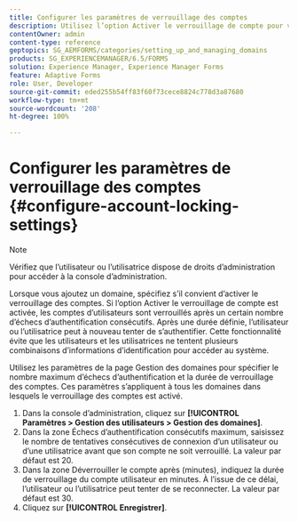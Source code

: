 ```yaml
---
title: Configurer les paramètres de verrouillage des comptes
description: Utilisez l’option Activer le verrouillage de compte pour verrouiller des comptes utilisateur après un nombre spécifié d’échecs d’authentification consécutifs.
contentOwner: admin
content-type: reference
geptopics: SG_AEMFORMS/categories/setting_up_and_managing_domains
products: SG_EXPERIENCEMANAGER/6.5/FORMS
solution: Experience Manager, Experience Manager Forms
feature: Adaptive Forms
role: User, Developer
source-git-commit: eded255b54ff83f60f73cece8824c778d3a87680
workflow-type: tm+mt
source-wordcount: '208'
ht-degree: 100%

---
```


# Configurer les paramètres de verrouillage des comptes {#configure-account-locking-settings}


>[!NOTE]
> 
> Vérifiez que l’utilisateur ou l’utilisatrice dispose de droits d’administration pour accéder à la console d’administration.

Lorsque vous ajoutez un domaine, spécifiez s’il convient d’activer le verrouillage des comptes. Si l’option Activer le verrouillage de compte est activée, les comptes d’utilisateurs sont verrouillés après un certain nombre d’échecs d’authentification consécutifs. Après une durée définie, l’utilisateur ou l’utilisatrice peut à nouveau tenter de s’authentifier. Cette fonctionnalité évite que les utilisateurs et les utilisatrices ne tentent plusieurs combinaisons d’informations d’identification pour accéder au système.

Utilisez les paramètres de la page Gestion des domaines pour spécifier le nombre maximum d’échecs d’authentification et la durée de verrouillage des comptes. Ces paramètres s’appliquent à tous les domaines dans lesquels le verrouillage des comptes est activé.

1. Dans la console dʼadministration, cliquez sur **[!UICONTROL Paramètres > Gestion des utilisateurs > Gestion des domaines]**.
1. Dans la zone Échecs d’authentification consécutifs maximum, saisissez le nombre de tentatives consécutives de connexion d’un utilisateur ou d’une utilisatrice avant que son compte ne soit verrouillé. La valeur par défaut est 20.
1. Dans la zone Déverrouiller le compte après (minutes), indiquez la durée de verrouillage du compte utilisateur en minutes. À l’issue de ce délai, l’utilisateur ou l’utilisatrice peut tenter de se reconnecter. La valeur par défaut est 30.
1. Cliquez sur **[!UICONTROL Enregistrer]**.
